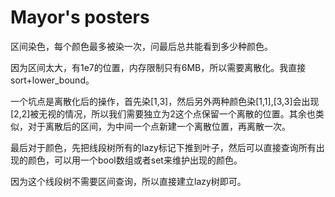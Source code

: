 # Mayor's posters

区间染色，每个颜色最多被染一次，问最后总共能看到多少种颜色。

因为区间太大，有1e7的位置，内存限制只有6MB，所以需要离散化。我直接sort+lower\_bound。

一个坑点是离散化后的操作，首先染[1,3]，然后另外两种颜色染[1,1],[3,3]会出现[2,2]被无视的情况，所以我们需要独立为2这个点保留一个离散的位置。其余也类似，对于离散后的区间，为中间一个点新建一个离散位置，再离散一次。

最后对于颜色，先把线段树所有的lazy标记下推到叶子，然后可以直接查询所有出现的颜色，可以用一个bool数组或者set来维护出现的颜色。

因为这个线段树不需要区间查询，所以直接建立lazy树即可。

